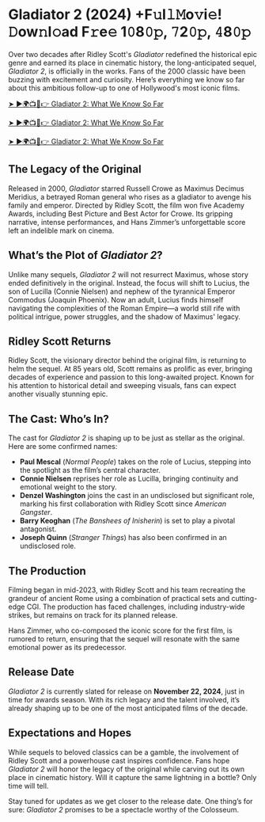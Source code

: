 # Gladiator 2 (2024) +F𝚞l𝚕𝙼o𝚟i𝚎! 𝙳ow𝚗l𝚘ad F𝚛e𝚎 1𝟶8𝟶𝚙, 𝟽2𝟶𝚙, 𝟺8𝟶𝚙

Over two decades after Ridley Scott's *Gladiator* redefined the historical epic genre and earned its place in cinematic history, the long-anticipated sequel, *Gladiator 2*, is officially in the works. Fans of the 2000 classic have been buzzing with excitement and curiosity. Here’s everything we know so far about this ambitious follow-up to one of Hollywood's most iconic films.

[➤ ►🌍📺📱👉 Gladiator 2: What We Know So Far](https://raihaamedia.blogspot.com/2025/01/topvidzonlne.html)

[➤ ►🌍📺📱👉 Gladiator 2: What We Know So Far](https://raihaamedia.blogspot.com/2025/01/topvidzonlne.html)

[➤ ►🌍📺📱👉 Gladiator 2: What We Know So Far](https://raihaamedia.blogspot.com/2025/01/topvidzonlne.html)

## The Legacy of the Original

Released in 2000, *Gladiator* starred Russell Crowe as Maximus Decimus Meridius, a betrayed Roman general who rises as a gladiator to avenge his family and emperor. Directed by Ridley Scott, the film won five Academy Awards, including Best Picture and Best Actor for Crowe. Its gripping narrative, intense performances, and Hans Zimmer’s unforgettable score left an indelible mark on cinema.

## What’s the Plot of *Gladiator 2*?

Unlike many sequels, *Gladiator 2* will not resurrect Maximus, whose story ended definitively in the original. Instead, the focus will shift to Lucius, the son of Lucilla (Connie Nielsen) and nephew of the tyrannical Emperor Commodus (Joaquin Phoenix). Now an adult, Lucius finds himself navigating the complexities of the Roman Empire—a world still rife with political intrigue, power struggles, and the shadow of Maximus' legacy.

## Ridley Scott Returns

Ridley Scott, the visionary director behind the original film, is returning to helm the sequel. At 85 years old, Scott remains as prolific as ever, bringing decades of experience and passion to this long-awaited project. Known for his attention to historical detail and sweeping visuals, fans can expect another visually stunning epic.

## The Cast: Who’s In?

The cast for *Gladiator 2* is shaping up to be just as stellar as the original. Here are some confirmed names:

- **Paul Mescal** (*Normal People*) takes on the role of Lucius, stepping into the spotlight as the film’s central character.
- **Connie Nielsen** reprises her role as Lucilla, bringing continuity and emotional weight to the story.
- **Denzel Washington** joins the cast in an undisclosed but significant role, marking his first collaboration with Ridley Scott since *American Gangster*.
- **Barry Keoghan** (*The Banshees of Inisherin*) is set to play a pivotal antagonist.
- **Joseph Quinn** (*Stranger Things*) has also been confirmed in an undisclosed role.

## The Production

Filming began in mid-2023, with Ridley Scott and his team recreating the grandeur of ancient Rome using a combination of practical sets and cutting-edge CGI. The production has faced challenges, including industry-wide strikes, but remains on track for its planned release.

Hans Zimmer, who co-composed the iconic score for the first film, is rumored to return, ensuring that the sequel will resonate with the same emotional power as its predecessor.

## Release Date

*Gladiator 2* is currently slated for release on **November 22, 2024**, just in time for awards season. With its rich legacy and the talent involved, it’s already shaping up to be one of the most anticipated films of the decade.

## Expectations and Hopes

While sequels to beloved classics can be a gamble, the involvement of Ridley Scott and a powerhouse cast inspires confidence. Fans hope *Gladiator 2* will honor the legacy of the original while carving out its own place in cinematic history. Will it capture the same lightning in a bottle? Only time will tell.

Stay tuned for updates as we get closer to the release date. One thing’s for sure: *Gladiator 2* promises to be a spectacle worthy of the Colosseum.

